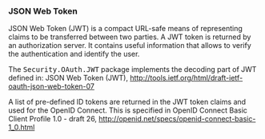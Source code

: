 ### JSON Web Token
JSON Web Token (JWT) is a compact URL-safe means of representing claims to be transferred
between two parties.  A JWT token is returned by an authorization server.  It contains
useful information that allows to verify the authentication and identify the user.

The <tt>Security.OAuth.JWT</tt> package implements the decoding part of JWT defined in:
JSON Web Token (JWT), http://tools.ietf.org/html/draft-ietf-oauth-json-web-token-07

A list of pre-defined ID tokens are returned in the JWT token claims and used for
the OpenID Connect.  This is specified in
OpenID Connect Basic Client Profile 1.0 - draft 26,
http://openid.net/specs/openid-connect-basic-1_0.html


